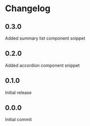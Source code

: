 # Changelog

## 0.3.0

Added summary list component snippet

## 0.2.0

Added accordion component snippet

## 0.1.0

Initial release

## 0.0.0

Initial commit
